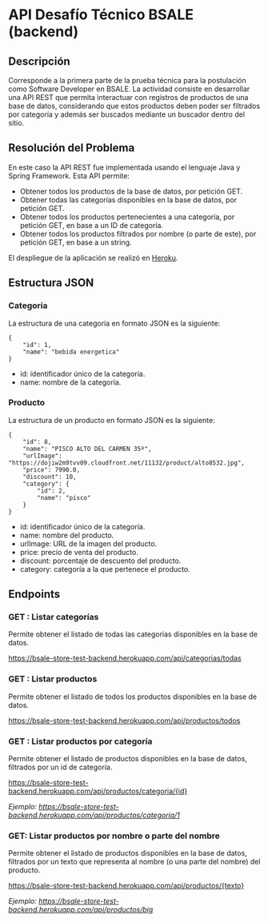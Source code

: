 # API Desafío Técnico BSALE (backend)

## Descripción
Corresponde a la primera parte de la prueba técnica para la
postulación como Software Developer en BSALE. La actividad consiste en
desarrollar una API REST que permita interactuar con registros de productos de una
base de datos, considerando que estos productos deben poder ser filtrados por categoría y además ser buscados mediante
un buscador dentro del sitio.

## Resolución del Problema
En este caso la API REST fue implementada usando el lenguaje Java y Spring Framework. Esta API permite:
* Obtener todos los productos de la base de datos, por petición GET.
* Obtener todas las categorías disponibles en la base de datos, por petición GET.
* Obtener todos los productos pertenecientes a una categoría, por petición GET, en base a un ID de categoría.
* Obtener todos los productos filtrados por nombre (o parte de este), por petición GET, en base a un string.

El despliegue de la aplicación se realizó en [Heroku](https://bsale-store-test-backend.herokuapp.com).

## Estructura JSON
### Categoría
La estructura de una categoría en formato JSON es la siguiente:

    {
        "id": 1,
        "name": "bebida energetica"
    }

* id: identificador único de la categoría.
* name: nombre de la categoría.

### Producto
La estructura de un producto en formato JSON es la siguiente:

    {
        "id": 8,
        "name": "PISCO ALTO DEL CARMEN 35º",
        "urlImage": "https://dojiw2m9tvv09.cloudfront.net/11132/product/alto8532.jpg",
        "price": 7990.0,
        "discount": 10,
        "category": {
            "id": 2,
            "name": "pisco"
        }
    }

* id: identificador único de la categoría.
* name: nombre del producto.
* urlImage: URL de la imagen del producto.
* price: precio de venta del producto.
* discount: porcentaje de descuento del producto.
* category: categoría a la que pertenece el producto.

## Endpoints

### GET : Listar categorías
Permite obtener el listado de todas las categorías disponibles en la base de datos.

https://bsale-store-test-backend.herokuapp.com/api/categorias/todas

### GET : Listar productos
Permite obtener el listado de todos los productos disponibles en la base de datos.

https://bsale-store-test-backend.herokuapp.com/api/productos/todos

### GET : Listar productos por categoría 
Permite obtener el listado de productos disponibles en la base de datos, filtrados por un id de categoría.

https://bsale-store-test-backend.herokuapp.com/api/productos/categoria/{id}

*Ejemplo: https://bsale-store-test-backend.herokuapp.com/api/productos/categoria/1*

### GET: Listar productos por nombre o parte del nombre
Permite obtener el listado de productos disponibles en la base de datos, filtrados por un texto que
representa al nombre (o una parte del nombre) del producto.

https://bsale-store-test-backend.herokuapp.com/api/productos/{texto}

*Ejemplo: https://bsale-store-test-backend.herokuapp.com/api/productos/big*
